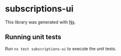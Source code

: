 # subscriptions-ui

This library was generated with [Nx](https://nx.dev).

## Running unit tests

Run `nx test subscriptions-ui` to execute the unit tests.
